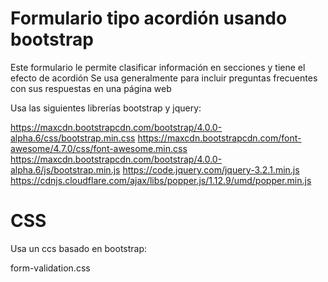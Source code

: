 # Formulario tipo acordión usando bootstrap
Este formulario le permite clasificar información en secciones y tiene el efecto de acordión
Se usa generalmente para incluir preguntas frecuentes con sus respuestas en una página web

Usa las siguientes librerías bootstrap y jquery:

https://maxcdn.bootstrapcdn.com/bootstrap/4.0.0-alpha.6/css/bootstrap.min.css
https://maxcdn.bootstrapcdn.com/font-awesome/4.7.0/css/font-awesome.min.css
https://maxcdn.bootstrapcdn.com/bootstrap/4.0.0-alpha.6/js/bootstrap.min.js
https://code.jquery.com/jquery-3.2.1.min.js
https://cdnjs.cloudflare.com/ajax/libs/popper.js/1.12.9/umd/popper.min.js

# CSS

Usa un ccs basado en bootstrap:

form-validation.css